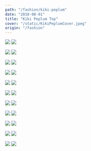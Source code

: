 ```yaml
---
path: "/fashion/kiki-peplum"
date: "2018-08-01"
title: "Kiki Peplum Top"
cover: "/static/KikiPeplumCover.jpeg"
origin: "/fashion"
---
```

<zoom-image 
  src='/static/KikiPeplumCover.jpeg' 
  zoomSrc='/static/KikiPeplumCover.jpeg' 
  caption='Javia - Finished Kiki Peplum'>
</zoom-image>
<hidden>
    <img src='/static/KikiPeplumCover.jpeg' />
    <img src='/static/KikiPeplumCover.jpeg' />
</hidden>

<zoom-image 
  src='/static/KikiPeplumMarkup.jpeg' 
  zoomSrc='/static/KikiPeplumMarkup.jpeg' 
  caption='Javia - Peplum Markup'>
</zoom-image>
<hidden>
    <img src='/static/KikiPeplumMarkup.jpeg' />
    <img src='/static/KikiPeplumMarkup.jpeg' />
</hidden>

<zoom-image 
  src='/static/KikiPeplumMarkup(2).jpeg' 
  zoomSrc='/static/KikiPeplumMarkup(2).jpeg' 
  caption='Javia - Peplum Markup'>
</zoom-image>
<hidden>
    <img src='/static/KikiPeplumMarkup(2).jpeg' />
    <img src='/static/KikiPeplumMarkup(2).jpeg' />
</hidden>

<zoom-image 
  src='/static/KikiPeplumSample.jpeg' 
  zoomSrc='/static/KikiPeplumSample.jpeg' 
  caption='Javia - V-Neck Peplum'>
</zoom-image>
<hidden>
    <img src='/static/KikiPeplumSample.jpeg' />
    <img src='/static/KikiPeplumSample.jpeg' />
</hidden>

<zoom-image 
  src='/static/KikiPeplum(2).jpeg' 
  zoomSrc='/static/KikiPeplum(2).jpeg' 
  caption='Javia - Finished Kiki Peplum'>
</zoom-image>
<hidden>
    <img src='/static/KikiPeplum(2).jpeg' />
    <img src='/static/KikiPeplum(2).jpeg' />
</hidden>

<zoom-image 
  src='/static/KikiPeplum(3).jpeg' 
  zoomSrc='/static/KikiPeplum(3).jpeg' 
  caption='Javia - Finished Kiki Peplum'>
</zoom-image>
<hidden>
    <img src='/static/KikiPeplum(3).jpeg' />
    <img src='/static/KikiPeplum(3).jpeg' />
</hidden>

<zoom-image 
  src='/static/KikiPeplumFabric.jpeg' 
  zoomSrc='/static/KikiPeplumFabric.jpeg' 
  caption='Javia - Kiki Peplum Fabric'>
</zoom-image>
<hidden>
    <img src='/static/KikiPeplumFabric.jpeg' />
    <img src='/static/KikiPeplumFabric.jpeg' />
</hidden>

<zoom-image 
  src='/static/KikiPeplum.jpeg' 
  zoomSrc='/static/KikiPeplum.jpeg' 
  caption='Javia - Finished Kiki Peplum'>
</zoom-image>
<hidden>
    <img src='/static/KikiPeplum.jpeg' />
    <img src='/static/KikiPeplum.jpeg' />
</hidden>

<zoom-image 
  src='/static/KikiPeplumBack.jpeg' 
  zoomSrc='/static/KikiPeplumBack.jpeg' 
  caption='Javia - Finished Kiki Peplum'>
</zoom-image>
<hidden>
    <img src='/static/KikiPeplumBack.jpeg' />
    <img src='/static/KikiPeplumBack.jpeg' />
</hidden>

<zoom-image 
  src='/static/KikiPeplumModel.jpeg' 
  zoomSrc='/static/KikiPeplumModel.jpeg' 
  caption='Javia - Finished Kiki Peplum'>
</zoom-image>
<hidden>
    <img src='/static/KikiPeplumModel.jpeg' />
    <img src='/static/KikiPeplumModel.jpeg' />
</hidden>

<zoom-image 
  src='/static/KikiPeplumModel(2).jpeg' 
  zoomSrc='/static/KikiPeplumModel(2).jpeg' 
  caption='Javia - Finished Kiki Peplum'>
</zoom-image>
<hidden>
    <img src='/static/KikiPeplumModel(2).jpeg' />
    <img src='/static/KikiPeplumModel(2).jpeg' />
</hidden>
